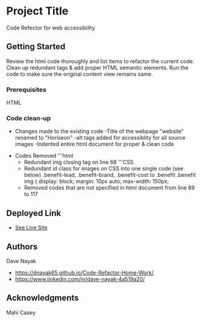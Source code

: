 # Project Title

Code Refector for web accessibility  

## Getting Started
Review the html code thoroughly and list items to refactor the current code. 
Clean up redundant tags & add proper HTML semantic elements.
Run the code to make sure the original content view remains same.


### Prerequisites
HTML

### Code clean-up
* Changes made to the existing code
    -Title of the webpage "website" renamed to "Horiseon"
    -alt tags added for accessiblity for all source images
    -Indented entire html document for proper & clean code

- Codes Removed
    '''html
    - Redundant img closing tag on line 68 
    '''CSS
    - Redundant id class for images on CSS into 
    one single code (see below)
    .benefit-lead, .benefit-brand, .benefit-cost to .benefit
    .benefit img {
    display: block;
    margin: 10px auto;
    max-width: 150px;
    - Removed codes that are not specified in html document from line 89 to 117


## Deployed Link
* [See Live Site](#)


## Authors
Dave Nayak

- https://dnayak65.github.io/Code-Refactor-Home-Work/
- https://www.linkedin.com/in/dave-nayak-4a519a20/



## Acknowledgments

Mahi 
Casey